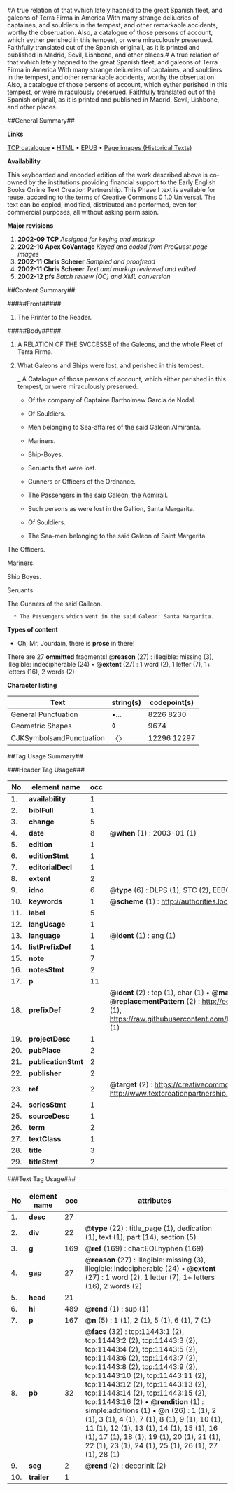 #A true relation of that vvhich lately hapned to the great Spanish fleet, and galeons of Terra Firma in America With many strange deliueries of captaines, and souldiers in the tempest, and other remarkable accidents, worthy the obseruation. Also, a catalogue of those persons of account, which eyther perished in this tempest, or were miraculously preserued. Faithfully translated out of the Spanish originall, as it is printed and published in Madrid, Sevil, Lishbone, and other places.#
A true relation of that vvhich lately hapned to the great Spanish fleet, and galeons of Terra Firma in America With many strange deliueries of captaines, and souldiers in the tempest, and other remarkable accidents, worthy the obseruation. Also, a catalogue of those persons of account, which eyther perished in this tempest, or were miraculously preserued. Faithfully translated out of the Spanish originall, as it is printed and published in Madrid, Sevil, Lishbone, and other places.

##General Summary##

**Links**

[TCP catalogue](http://www.ota.ox.ac.uk/tcp/)  • 
[HTML](http://tei.it.ox.ac.uk/tcp/Texts-HTML/free/A12/A12689.html)  • 
[EPUB](http://tei.it.ox.ac.uk/tcp/Texts-EPUB/free/A12/A12689.epub) • 
[Page images (Historical Texts)](https://data.historicaltexts.jisc.ac.uk/view?pubId=eebo-99846473e&pageId=eebo-99846473e-11443-1)

**Availability**

This keyboarded and encoded edition of the
	       work described above is co-owned by the institutions
	       providing financial support to the Early English Books
	       Online Text Creation Partnership. This Phase I text is
	       available for reuse, according to the terms of Creative
	       Commons 0 1.0 Universal. The text can be copied,
	       modified, distributed and performed, even for
	       commercial purposes, all without asking permission.

**Major revisions**

1. __2002-09__ __TCP__ *Assigned for keying and markup*
1. __2002-10__ __Apex CoVantage__ *Keyed and coded from ProQuest page images*
1. __2002-11__ __Chris Scherer__ *Sampled and proofread*
1. __2002-11__ __Chris Scherer__ *Text and markup reviewed and edited*
1. __2002-12__ __pfs__ *Batch review (QC) and XML conversion*

##Content Summary##

#####Front#####

1. The Printer to the Reader.

#####Body#####

1. A RELATION OF THE SVCCESSE of the Galeons, and the whole Fleet of Terra Firma.

1. What Galeons and Ships were lost, and perished in this tempest.

    _ A Catalogue of those persons of account, which either perished in this tempest, or were miraculously preserued.

      * Of the company of Captaine Bartholmew Garcia de Nodal.

      * Of Souldiers.

      * Men belonging to Sea-affaires of the said Galeon Almiranta.

      * Mariners.

      * Ship-Boyes.

      * Seruants that were lost.

      * Gunners or Officers of the Ordnance.

      * The Passengers in the saip Galeon, the Admirall.

      * Such persons as were lost in the Gallion, Santa Margarita.

      * Of Souldiers.

      * The Sea-men belonging to the said Galeon of Saint Margerita.

The Officers.

Mariners.

Ship Boyes.

Seruants.

The Gunners of the said Galleon.

      * The Passengers which went in the said Galeon: Santa Margarita.

**Types of content**

  * Oh, Mr. Jourdain, there is **prose** in there!

There are 27 **ommitted** fragments! 
 @__reason__ (27) : illegible: missing (3), illegible: indecipherable (24)  •  @__extent__ (27) : 1 word (2), 1 letter (7), 1+ letters (16), 2 words (2)

**Character listing**


|Text|string(s)|codepoint(s)|
|---|---|---|
|General Punctuation|•…|8226 8230|
|Geometric Shapes|◊|9674|
|CJKSymbolsandPunctuation|〈〉|12296 12297|

##Tag Usage Summary##

###Header Tag Usage###

|No|element name|occ|attributes|
|---|---|---|---|
|1.|__availability__|1||
|2.|__biblFull__|1||
|3.|__change__|5||
|4.|__date__|8| @__when__ (1) : 2003-01 (1)|
|5.|__edition__|1||
|6.|__editionStmt__|1||
|7.|__editorialDecl__|1||
|8.|__extent__|2||
|9.|__idno__|6| @__type__ (6) : DLPS (1), STC (2), EEBO-CITATION (1), PROQUEST (1), VID (1)|
|10.|__keywords__|1| @__scheme__ (1) : http://authorities.loc.gov/ (1)|
|11.|__label__|5||
|12.|__langUsage__|1||
|13.|__language__|1| @__ident__ (1) : eng (1)|
|14.|__listPrefixDef__|1||
|15.|__note__|7||
|16.|__notesStmt__|2||
|17.|__p__|11||
|18.|__prefixDef__|2| @__ident__ (2) : tcp (1), char (1)  •  @__matchPattern__ (2) : ([0-9\-]+):([0-9IVX]+) (1), (.+) (1)  •  @__replacementPattern__ (2) : http://eebo.chadwyck.com/downloadtiff?vid=$1&page=$2 (1), https://raw.githubusercontent.com/textcreationpartnership/Texts/master/tcpchars.xml#$1 (1)|
|19.|__projectDesc__|1||
|20.|__pubPlace__|2||
|21.|__publicationStmt__|2||
|22.|__publisher__|2||
|23.|__ref__|2| @__target__ (2) : https://creativecommons.org/publicdomain/zero/1.0/ (1), http://www.textcreationpartnership.org/docs/. (1)|
|24.|__seriesStmt__|1||
|25.|__sourceDesc__|1||
|26.|__term__|2||
|27.|__textClass__|1||
|28.|__title__|3||
|29.|__titleStmt__|2||


###Text Tag Usage###

|No|element name|occ|attributes|
|---|---|---|---|
|1.|__desc__|27||
|2.|__div__|22| @__type__ (22) : title_page (1), dedication (1), text (1), part (14), section (5)|
|3.|__g__|169| @__ref__ (169) : char:EOLhyphen (169)|
|4.|__gap__|27| @__reason__ (27) : illegible: missing (3), illegible: indecipherable (24)  •  @__extent__ (27) : 1 word (2), 1 letter (7), 1+ letters (16), 2 words (2)|
|5.|__head__|21||
|6.|__hi__|489| @__rend__ (1) : sup (1)|
|7.|__p__|167| @__n__ (5) : 1 (1), 2 (1), 5 (1), 6 (1), 7 (1)|
|8.|__pb__|32| @__facs__ (32) : tcp:11443:1 (2), tcp:11443:2 (2), tcp:11443:3 (2), tcp:11443:4 (2), tcp:11443:5 (2), tcp:11443:6 (2), tcp:11443:7 (2), tcp:11443:8 (2), tcp:11443:9 (2), tcp:11443:10 (2), tcp:11443:11 (2), tcp:11443:12 (2), tcp:11443:13 (2), tcp:11443:14 (2), tcp:11443:15 (2), tcp:11443:16 (2)  •  @__rendition__ (1) : simple:additions (1)  •  @__n__ (26) : 1 (1), 2 (1), 3 (1), 4 (1), 7 (1), 8 (1), 9 (1), 10 (1), 11 (1), 12 (1), 13 (1), 14 (1), 15 (1), 16 (1), 17 (1), 18 (1), 19 (1), 20 (1), 21 (1), 22 (1), 23 (1), 24 (1), 25 (1), 26 (1), 27 (1), 28 (1)|
|9.|__seg__|2| @__rend__ (2) : decorInit (2)|
|10.|__trailer__|1||
